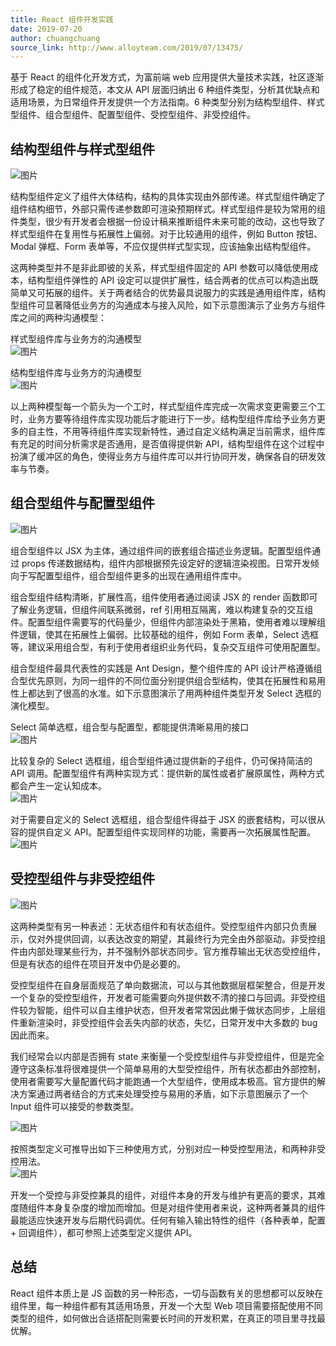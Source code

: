 ```yaml
---
title: React 组件开发实践
date: 2019-07-20
author: chuangchuang
source_link: http://www.alloyteam.com/2019/07/13475/
---
```


<!-- {% raw %} - for jekyll -->

基于 React 的组件化开发方式，为富前端 web 应用提供大量技术实践，社区逐渐形成了稳定的组件规范，本文从 API 层面归纳出 6 种组件类型，分析其优缺点和适用场景，为日常组件开发提供一个方法指南。6 种类型分别为结构型组件、样式型组件、组合型组件、配置型组件、受控型组件、非受控组件。

## 结构型组件与样式型组件

![图片](http://www.alloyteam.com/wp-content/uploads/2019/07/1.png)

结构型组件定义了组件大体结构，结构的具体实现由外部传递。样式型组件确定了组件结构细节，外部只需传递参数即可渲染预期样式。样式型组件是较为常用的组件类型，很少有开发者会根据一份设计稿来推断组件未来可能的改动，这也导致了样式型组件在复用性与拓展性上偏弱。对于比较通用的组件，例如 Button 按钮、Modal 弹框、Form 表单等，不应仅提供样式型实现，应该抽象出结构型组件。

这两种类型并不是非此即彼的关系，样式型组件固定的 API 参数可以降低使用成本，结构型组件弹性的 API 设定可以提供扩展性，结合两者的优点可以构造出既简单又可拓展的组件。关于两者结合的优势最具说服力的实践是通用组件库，结构型组件可显著降低业务方的沟通成本与接入风险，如下示意图演示了业务方与组件库之间的两种沟通模型：

样式型组件库与业务方的沟通模型  
![图片](http://www.alloyteam.com/wp-content/uploads/2019/07/2.png)

结构型组件库与业务方的沟通模型  
![图片](http://www.alloyteam.com/wp-content/uploads/2019/07/3.png)

以上两种模型每一个箭头为一个工时，样式型组件库完成一次需求变更需要三个工时，业务方要等待组件库实现功能后才能进行下一步。结构型组件库给予业务方更多的自主性，不用等待组件库实现新特性，通过自定义结构满足当前需求，组件库有充足的时间分析需求是否通用，是否值得提供新 API，结构型组件在这个过程中扮演了缓冲区的角色，使得业务方与组件库可以并行协同开发，确保各自的研发效率与节奏。

## 组合型组件与配置型组件

![图片](http://www.alloyteam.com/wp-content/uploads/2019/07/4.png)

组合型组件以 JSX 为主体，通过组件间的嵌套组合描述业务逻辑。配置型组件通过 props 传递数据结构，组件内部根据预先设定好的逻辑渲染视图。日常开发倾向于写配置型组件，组合型组件更多的出现在通用组件库中。

组合型组件结构清晰，扩展性高，组件使用者通过阅读 JSX 的 render 函数即可了解业务逻辑，但组件间联系微弱，ref 引用相互隔离，难以构建复杂的交互组件。配置型组件需要写的代码量少，但组件内部渲染处于黑箱，使用者难以理解组件逻辑，使其在拓展性上偏弱。比较基础的组件，例如 Form 表单，Select 选框等，建议采用组合型，有利于使用者组织业务代码，复杂交互组件可使用配置型。

组合型组件最具代表性的实践是 Ant Design，整个组件库的 API 设计严格遵循组合型优先原则，为同一组件的不同位面分别提供组合型结构，使其在拓展性和易用性上都达到了很高的水准。如下示意图演示了用两种组件类型开发 Select 选框的演化模型。

Select 简单选框，组合型与配置型，都能提供清晰易用的接口  
![图片](http://www.alloyteam.com/wp-content/uploads/2019/07/5.png)

比较复杂的 Select 选框组，组合型组件通过提供新的子组件，仍可保持简洁的 API 调用。配置型组件有两种实现方式：提供新的属性或者扩展原属性，两种方式都会产生一定认知成本。  
![图片](http://www.alloyteam.com/wp-content/uploads/2019/07/6.png)

对于需要自定义的 Select 选框组，组合型组件得益于 JSX 的嵌套结构，可以很从容的提供自定义 API。配置型组件实现同样的功能，需要再一次拓展属性配置。  
![图片](http://www.alloyteam.com/wp-content/uploads/2019/07/7.png)

## 受控型组件与非受控组件

![图片](http://www.alloyteam.com/wp-content/uploads/2019/07/8.png)

这两种类型有另一种表述：无状态组件和有状态组件。受控型组件内部只负责展示，仅对外提供回调，以表达改变的期望，其最终行为完全由外部驱动。非受控组件由内部处理某些行为，并不强制外部状态同步。官方推荐输出无状态受控组件，但是有状态的组件在项目开发中仍是必要的。

受控型组件在自身层面规范了单向数据流，可以与其他数据层框架整合，但是开发一个复杂的受控型组件，开发者可能需要向外提供数不清的接口与回调。非受控组件较为智能，组件可以自主维护状态，但开发者常常因此懒于做状态同步，上层组件重新渲染时，非受控组件会丢失内部的状态，失忆，日常开发中大多数的 bug 因此而来。

我们经常会以内部是否拥有 state 来衡量一个受控型组件与非受控组件，但是完全遵守这条标准将很难提供一个简单易用的大型受控组件，所有状态都由外部控制，使用者需要写大量配置代码才能跑通一个大型组件，使用成本极高。官方提供的解决方案通过两者结合的方式来处理受控与易用的矛盾，如下示意图展示了一个 Input 组件可以接受的参数类型。

![图片](http://www.alloyteam.com/wp-content/uploads/2019/07/9.png)

按照类型定义可推导出如下三种使用方式，分别对应一种受控型用法，和两种非受控用法。  
![图片](http://www.alloyteam.com/wp-content/uploads/2019/07/10.png)

开发一个受控与非受控兼具的组件，对组件本身的开发与维护有更高的要求，其难度随组件本身复杂度的增加而增加。但是对组件使用者来说，这种两者兼具的组件最能适应快速开发与后期代码调优。任何有输入输出特性的组件（各种表单，配置 + 回调组件），都可参照上述类型定义提供 API。

## 总结

React 组件本质上是 JS 函数的另一种形态，一切与函数有关的思想都可以反映在组件里，每一种组件都有其适用场景，开发一个大型 Web 项目需要搭配使用不同类型的组件，如何做出合适搭配则需要长时间的开发积累，在真正的项目里寻找最优解。

<!-- {% endraw %} - for jekyll -->